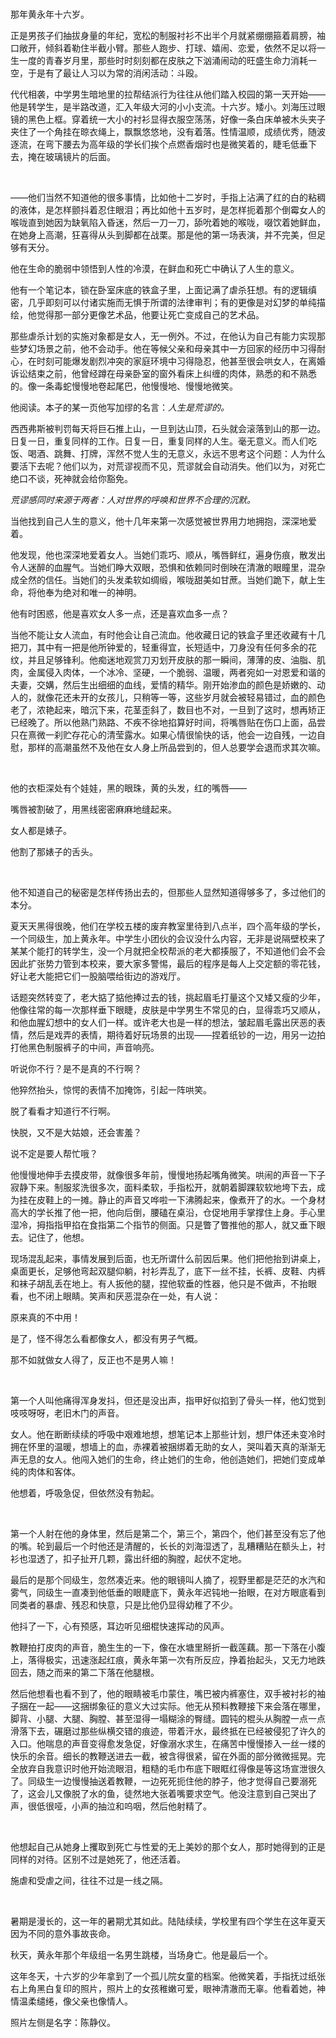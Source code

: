 
<br/>

那年黄永年十六岁。

正是男孩子们抽拔身量的年纪，宽松的制服衬衫不出半个月就紧绷绷箍着肩膀，袖口敞开，倾斜着勒住半截小臂。那些人跑步、打球、嬉闹、恋爱，依然不足以将一生一度的青春岁月里，那些时时刻刻都在皮肤之下汹涌闹动的旺盛生命力消耗一空，于是有了最让人习以为常的消闲活动：斗殴。

代代相袭，中学男生暗地里的拉帮结派行为往往从他们踏入校园的第一天开始——他是转学生，是半路改道，汇入年级大河的小小支流。十六岁。矮小。刘海压过眼镜的黑色上框。穿着统一大小的衬衫显得衣服空荡荡，好像一条白床单被木头夹子夹住了一个角挂在晾衣绳上，飘飘悠悠地，没有着落。性情温顺，成绩优秀，随波逐流，在弯下腰去为高年级的学长们挨个点燃香烟时也是微笑着的，睫毛低垂下去，掩在玻璃镜片的后面。

<br/>

——他们当然不知道他的很多事情，比如他十二岁时，手指上沾满了红的白的粘稠的液体，是怎样颤抖着忍住眼泪；再比如他十五岁时，是怎样扼着那个倒霉女人的喉咙直到她因为缺氧陷入昏迷，然后一刀一刀，舔吮着她的喉咙，啜饮着她鲜血，在她身上高潮，狂喜得从头到脚都在战栗。那是他的第一场表演，并不完美，但足够有天分。

他在生命的脆弱中领悟到人性的冷漠，在鲜血和死亡中确认了人生的意义。

他有一个笔记本，锁在卧室床底的铁盒子里，上面记满了虐杀狂想。有的逻辑缜密，几乎即刻可以付诸实施而无惧于所谓的法律审判；有的更像是对幻梦的单纯描绘，他觉得那一部分更像艺术品，他要让死亡变成自己的艺术品。

那些虐杀计划的实施对象都是女人，无一例外。不过，在他认为自己有能力实现那些梦幻场景之前，他不会动手。他在等候父亲和母亲其中一方回家的经历中习得耐心，在时刻可能爆发剧烈冲突的家庭环境中习得隐忍，他甚至很会哄女人，在离婚诉讼结束之前，他曾经蹲在母亲卧室的窗外看床上纠缠的肉体，熟悉的和不熟悉的。像一条毒蛇慢慢地卷起尾巴，他慢慢地、慢慢地微笑。

他阅读。本子的某一页他写加缪的名言：*人生是荒谬的。*

西西弗斯被判罚每天将巨石推上山，一旦到达山顶，石头就会滚落到山的那一边。日复一日，重复同样的工作。日复一日，重复同样的人生。毫无意义。而人们吃饭、喝酒、跳舞、打牌，浑然不觉人生的无意义，永远不思考这个问题：人为什么要活下去呢？他们以为，对荒谬视而不见，荒谬就会自动消失。他们以为，对死亡绝口不谈，死神就会给你豁免。

*荒谬感同时来源于两者：人对世界的呼唤和世界不合理的沉默。*

当他找到自己人生的意义，他十几年来第一次感觉被世界用力地拥抱，深深地爱着。

他发现，他也深深地爱着女人。当她们乖巧、顺从，嘴唇鲜红，遍身伤痕，散发出令人迷醉的血腥气。当她们睁大双眼，恐惧和依赖同时倒映在清澈的眼瞳里，混杂成全然的信任。当她们的头发柔软如绸缎，喉咙甜美如甘蔗。当她们跪下，献上生命，将他奉为绝对和唯一的神明。

他有时困惑，他是喜欢女人多一点，还是喜欢血多一点？

当他不能让女人流血，有时他会让自己流血。他收藏日记的铁盒子里还收藏有十几把刀，其中有一把是他所钟爱的，轻重得宜，长短适中，刀身没有任何多余的花纹，并且足够锋利。他痴迷地观赏刀刃划开皮肤的那一瞬间，薄薄的皮、油脂、肌肉，金属侵入肉体，一个冰冷、坚硬，一个脆弱、温暖，两者宛如一对恩爱和谐的夫妻，交媾，然后生出细细的血线，爱情的精华。刚开始渗血的颜色是娇嫩的、动人的，就像花还未开的女孩儿，只稍等一等，这些岁月就会被轻易错过，血的颜色老了，浓艳起来，暗沉下来，花茎歪斜了，数目也不对，一旦到了这时，想再矫正已经晚了。所以他熟门熟路、不疾不徐地掐算好时间，将嘴唇贴在伤口上面，品尝只在熹微一刹贮存花心的清莹露水。如果心情很愉快的话，他会一边自残，一边自慰，那样的高潮虽然不及他在女人身上所品尝到的，但人总要学会退而求其次嘛。

<br/>

他的衣柜深处有个娃娃，黑的眼珠，黄的头发，红的嘴唇——

嘴唇被割破了，用黑线密密麻麻地缝起来。

女人都是婊子。

他割了那婊子的舌头。

<br/>

他不知道自己的秘密是怎样传扬出去的，但那些人显然知道得够多了，多过他们的本分。

夏天天黑得很晚，他们在学校五楼的废弃教室里待到八点半，四个高年级的学长，一个同级生，加上黄永年。中学生小团伙的会议没什么内容，无非是说隔壁校来了某某个能打的转学生，没一个月就把全校帮派的老大都揍服了，不知道他们会不会因此扩张势力管到本校来，要大家多警惕，最后的程序是每人上交定额的零花钱，好让老大能把它们一股脑喂给街边的游戏厅。

话题突然转变了，老大掂了掂他捧过去的钱，挑起眉毛打量这个又矮又瘦的少年，他像往常的每一次那样垂下眼睫，皮肤是中学男生不常见的白，显得乖巧又顺从，和他血腥幻想中的女人们一样。或许老大也是一样的想法，皱起眉毛露出厌恶的表情，然后是戏弄的表情，期待着好玩场景的出现——捏着纸钞的一边，用另一边拍打他黑色制服裤子的中间，声音响亮。

听说你不行？是不是真的不行啊？

他猝然抬头，惊愕的表情不加掩饰，引起一阵哄笑。

脱了看看才知道行不行啊。

快脱，又不是大姑娘，还会害羞？

说不定是要人帮忙哦？

他慢慢地伸手去摸皮带，就像很多年前，慢慢地扬起嘴角微笑。哄闹的声音一下子寂静下来。制服浆洗很多次，面料柔软，手指松开，就朝着脚踝软软地垮下去，成为挂在皮鞋上的一摊。静止的声音又哗啦一下沸腾起来，像煮开了的水。一个身材高大的学长推了他一把，他向后倒，腰磕在桌沿，仓促地用手掌撑住上身。手心里湿冷，拇指指甲掐在食指第二个指节的侧面。只是瞥了瞥推他的那人，就又垂下眼去。记住了，他想。

现场混乱起来，事情发展到后面，也无所谓什么前因后果。他们把他抬到讲桌上，桌面更长，足够他弯起双腿仰躺，衬衫弄乱了，底下一丝不挂，长裤、皮鞋、内裤和袜子胡乱丢在地上。有人扳他的腿，捏他软垂的性器，他只是不做声，不抬眼看，也不闭上眼睛。笑声和厌恶混杂在一处，有人说：

原来真的不中用！

是了，怪不得怎么看都像女人，都没有男子气概。

那不如就做女人得了，反正也不是男人嘛！

<br/>

第一个人叫他痛得浑身发抖，但还是没出声，指甲好似掐到了骨头一样，他幻觉到吱吱呀呀，老旧木门的声音。

女人。他在断断续续的呼吸中艰难地想，想笔记本上那些计划，想尸体还未变冷时拥在怀里的温暖，想墙上的血，赤裸着被捆绑着无助的女人，哭叫着天真的渐渐无声无息的女人。他闯入她们的生命，终止她们的生命，他创造她们，把她们变成单纯的肉体和客体。

他想着，呼吸急促，但依然没有勃起。

<br/>

第一个人射在他的身体里，然后是第二个，第三个，第四个，他们甚至没有忘了他的嘴。轮到最后一个时他还是清醒的，长长的刘海湿透了，乱糟糟贴在额头上，衬衫也湿透了，扣子扯开几颗，露出纤细的胸膛，起伏不定地。

最后的是那个同级生，忽然凑近来。他的眼镜叫人摘了，视野里都是茫茫的水汽和雾气，同级生一直凑到他低垂的眼睫底下，黄永年迟钝地一抬眼，在对方眼底看到同类者的暴虐、残忍和快意，只是比他仍显得幼稚了不少。

他抖了一下，心有预感，耳边听见细棍快速挥动的风声。

教鞭拍打皮肉的声音，脆生生的一下，像在水塘里掰折一截莲藕。那一下落在小腹上，落得极实，迅速涨起红痕，黄永年第一次有所反应，挣着抬起头，又无力地跌回去，随之而来的第二下落在他腿根。

然后他想看也看不到了，他的眼睛被毛巾蒙住，嘴巴被内裤塞住，双手被衬衫的袖子捆在一起——这捆绑象征的意义大过实际。他无从预料教鞭接下来会落在哪里，脚背、小腿、大腿、胸膛、甚至湿得一塌糊涂的臀缝。圆钝的棍头从胸膛一点一点滑落下去，碾磨过那些纵横交错的痕迹，带着汗水，最终抵在已经被侵犯了许久的入口。他喘息的声音变得愈发急促，好像溺水求生，在痛苦中慢慢掺入一丝一缕的快乐的余音。细长的教鞭送进去一截，被含得很紧，留在外面的部分微微摇晃。完全放弃自我意识时他开始流眼泪，粗糙的毛巾布底下眼眶红得像是等这场宣泄很久了。同级生一边慢慢抽送着教鞭，一边死死扼住他的脖子，他才觉得自己要溺死了，这会儿又像脱了水的鱼，徒然地大张着嘴要求空气。他没注意到自己哭出了声，很低很哑，小声的抽泣和呜咽，然后他射精了。

<br/>

他想起自己从她身上攫取到死亡与性爱的无上美妙的那个女人，那时她得到的正是同样的对待。区别不过是她死了，他还活着。

施虐和受虐之间，往往不过是一线之隔。

<br/>

暑期是漫长的，这一年的暑期尤其如此。陆陆续续，学校里有四个学生在这年夏天因为不同的意外事故丧命。

秋天，黄永年那个年级组一名男生跳楼，当场身亡。他是最后一个。

这年冬天，十六岁的少年拿到了一个孤儿院女童的档案。他微笑着，手指抚过纸张右上角黑白复印的照片，照片上的女孩稚嫩可爱，眼神清澈而无辜。他看着她，神情温柔缱绻，像父亲也像情人。

照片左侧是名字：陈静仪。
